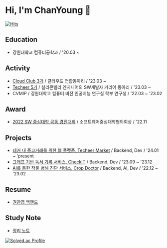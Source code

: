 <!-- [![Top Langs](https://github-readme-stats.vercel.app/api/top-langs/?username=fnzl54&layout=compact&hide=jupyter%20notebook&exclude_repo=jumpToDjango)](https://github.com/fnzl54/github-readme-stats) -->

# Hi, I'm ChanYoung 👋
[![Hits](https://hits.seeyoufarm.com/api/count/incr/badge.svg?url=https%3A%2F%2Fgithub.com%2Ffnzl54&count_bg=%2334E6D0&title_bg=%23555555&icon=&icon_color=%23E7E7E7&title=hits&edge_flat=false)](https://hits.seeyoufarm.com)
## Education

- 강원대학교 컴퓨터공학과 / '20.03 ~

## Activity

- [Cloud Club 3기](https://cloudclub.oopy.io/) / 클라우드 연합동아리 / '23.03 ~
- [Techeer 5기](https://github.com/techeer-sv) / 실리콘벨리 엔지니어의 SW개발자 커리어 동아리 / '23.03 ~
- CVMIP / 강원대학교 컴퓨터 비전 인공지능 연구실 학부 연구생 / '22.03 ~ '23.02

## Award

- [2022 SW 중심대학 공동 경진대회](https://cse.kangwon.ac.kr/cse/community/news.do?mode=view&articleNo=397830) / 소프트웨어중심대학협의회상 / '22.11

## Projects

- [테커 내 중고거래를 위한 웹 플랫폼, Techeer Market](https://github.com/Techeer-market) / Backend, Dev / '24.01 ~ 'present
- [그래프 기반 독서 기록 서비스, CheckIT](https://github.com/techeer-sv/Checkit) / Backend, Dev / '23.09 ~ '23.12
- [AI를 통한 작물 병해 진단 서비스, Crop Doctor](https://github.com/S-V-23-BootCamp-Team-F) / Backend, AI, Dev / '22.12 ~ '23.02

## Resume
- [권찬영 백엔드](https://chanyoung-kwon.notion.site/0d391dc7dbc6438bb99590050fc72481?pvs=4) 

## Study Note

- [정리 노트](https://chanyoung-kwon.notion.site/Development-Note-1c7bd78ac41d40eb9cf99485fdb09135)
<!--  - <a href="https://chanyoung-kwon.notion.site/Development-Note-1c7bd78ac41d40eb9cf99485fdb09135"><img src="https://img.shields.io/badge/Note-ffffff?style=flat-square&logo=notion&logoColor=black"/></a> -->

[![Solved.ac Profile](http://mazassumnida.wtf/api/v2/generate_badge?boj=rnjscksdud1)](https://solved.ac/rnjscksdud1/)
